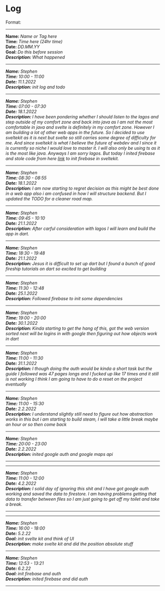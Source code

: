 # Log

Format:

<hr>
<strong>Name: </strong><em>Name or Tag here</em> 
<br>
<strong>Time: </strong>  <em>Time here (24hr time)</em> 
<br>
<strong>Date: </strong>  <em>DD.MM.YY</em> 
<br>
<strong>Goal: </strong> <em>Do this before session
<br>
<strong>Description: </strong> <em>What happened</em>

<hr>

<strong>Name: </strong> Stephen
<br>
<strong>Time: </strong> 10:00 - 11:00
<br>
<strong>Date: </strong> 11.1.2022
<br>
<strong>Description: </strong> init log and todo

<hr>

<strong>Name: </strong> Stephen
<br>
<strong>Time: </strong> 07:00 - 07:30
<br>
<strong>Date: </strong> 18.1.2022
<br>
<strong>Description: </strong> I have been pondering whether I should listen to the lagos and step outside of my comfort zone and back into java as I am not the most comfortable in java and svelte is definitely in my comfort zone. However I am building a lot of other web apps in the future. So I decided to use sveltekit as it is next but svelte so still carries some degree of difficulty for me. And since sveltekit is what I believe the future of webdev and I since it is currently so niche I would love to master it. I will also only be using ts as it is the most like java. Anyways I am sorry lagos. But today I inited firebase and stole code from here [link](https://github.com/CaptainCodeman/sveltekit-example) to init firebase in sveltekit.

<hr>

<strong>Name: </strong> Stephen
<br>
<strong>Time: </strong> 08:30 - 08:55
<br>
<strong>Date: </strong> 18.1.2022
<br>
<strong>Description: </strong> I am now starting to regret decision as this might be best done in a web app also i am confused in how I will structure backend. But I updated the TODO for a cleaner road map.

<hr>

<strong>Name: </strong> Stephen
<br>
<strong>Time: </strong> 09:45 - 10:10
<br>
<strong>Date: </strong> 21.1.2022
<br>
<strong>Description: </strong> After carful consideration with lagos I will learn and build the app in dart.

<hr>

<strong>Name: </strong> Stephen
<br>
<strong>Time: </strong> 18:30 - 19:48
<br>
<strong>Date: </strong> 21.1.2022
<br>
<strong>Description: </strong> Jesus it is difficult to set up dart but I found a bunch of good fireship tutorials on dart so excited to get building

<hr>

<strong>Name: </strong> Stephen
<br>
<strong>Time: </strong> 11:30 - 12:48
<br>
<strong>Date: </strong> 25.1.2022
<br>
<strong>Description: </strong> Followed firebase to init some dependencies

<hr>

<strong>Name: </strong> Stephen
<br>
<strong>Time: </strong> 19:00 - 20:00
<br>
<strong>Date: </strong> 30.1.2022
<br>
<strong>Description: </strong> Kinda starting to get the hang of this, got the web version sorted next will be logins in with google then figuring out how objects work in dart

<hr>

<strong>Name: </strong> Stephen
<br>
<strong>Time: </strong> 11:00 - 11:30
<br>
<strong>Date: </strong> 31.1.2022
<br>
<strong>Description: </strong> I though doing the auth would be kinda a short task but the guide I followed was 47 pages longs and I fucked up like 17 times and it still is not working I think I am going to have to do a reset on the project eventually

<hr>

<strong>Name: </strong> Stephen
<br>
<strong>Time: </strong> 11:00 - 15:30
<br>
<strong>Date: </strong> 2.2.2022
<br>
<strong>Description: </strong> I understand slightly still need to figure out how abstraction works in this but i am starting to build steam, I will take a little break maybe an hour or so then come back

<hr>

<strong>Name: </strong> Stephen
<br>
<strong>Time: </strong> 20:00 - 23:00
<br>
<strong>Date: </strong> 2.2.2022
<br>
<strong>Description: </strong> inited google auth and google maps api

<hr>

<hr>

<strong>Name: </strong> Stephen
<br>
<strong>Time: </strong> 11:00 - 12:00
<br>
<strong>Date: </strong> 4.2.2022
<br>
<strong>Description: </strong> I solid day of ignoring this shit and I have got google auth working and saved the data to firestore. I am having problems getting that data to transfer between files so I am just going to get off my toilet and take a break.

<hr>

<hr>
<strong>Name: </strong> Stephen
<br>
<strong>Time: </strong>  16:00 - 18:00
<br>
<strong>Date: </strong>  5.2.22
<br>
<strong>Goal: </strong> init svelte kit and think of UI 
<br>
<strong>Description: </strong> make svelte kit and did the position absolute stuff

<hr>

<strong>Name: </strong> Stephen
<br>
<strong>Time: </strong> 12:53 - 13:21
<br>
<strong>Date: </strong> 6.2.22
<br>
<strong>Goal: </strong> init firebase and auth
<br>
<strong>Description: </strong>
inited firebase and did auth

<hr>
